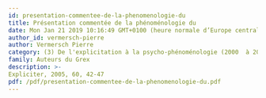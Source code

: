 ```yaml
---
id: presentation-commentee-de-la-phenomenologie-du
title: Présentation commentée de la phénoménologie du 
date: Mon Jan 21 2019 10:16:49 GMT+0100 (heure normale d’Europe centrale)
author_id: vermersch-pierre
author: Vermersch Pierre
category: (3) De l'explicitation à la psycho-phénoménologie (2000  à 2008)
family: Auteurs du Grex
description: >-
Expliciter, 2005, 60, 42-47 
pdf: /pdf/presentation-commentee-de-la-phenomenologie-du.pdf
---
```

